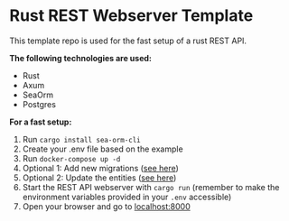 # Rust REST Webserver Template

This template repo is used for the fast setup of a rust REST API.

**The following technologies are used:**

- Rust
- Axum
- SeaOrm
- Postgres

**For a fast setup:**

1. Run `cargo install sea-orm-cli`
2. Create your .env file based on the example
3. Run `docker-compose up -d`
4. Optional 1: Add new migrations ([see here](./migration/README.md))
5. Optional 2: Update the entities ([see here](./entity/README.md))
6. Start the REST API webserver with `cargo run` (remember to make the environment variables provided in your `.env` accessible)
7. Open your browser and go to [localhost:8000](http://localhost:8000)
